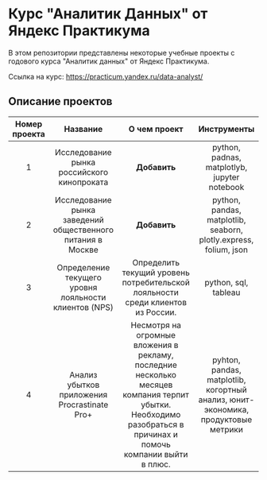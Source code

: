 # Курс "Аналитик Данных" от Яндекс Практикума 

В этом репозитории представлены некоторые учебные проекты с годового курса "Аналитик данных" от Яндекс Практикума. 

Ссылка на курс: https://practicum.yandex.ru/data-analyst/

## Описание проектов

| Номер проекта | Название | О чем проект | Инструменты |
|:-------------:|:-----------------------:|:------------:|:-----------------------:|
| 1 | Исследование рынка российского кинопроката | **Добавить** | python, padnas, matplotlyb, jupyter notebook |
| 2 | Исследование рынка заведений общественного питания в Москве | **Добавить** | python, pandas, matplotlib, seaborn, plotly.express, folium, json |
| 3 | Определение текущего уровня лояльности клиентов (NPS) | Определить текущий уровень потребительской лояльности среди клиентов из России.  | python, sql, tableau | 
| 4 | Анализ убытков приложения Procrastinate Pro+ | Несмотря на огромные вложения в рекламу, последние несколько месяцев компания терпит убытки. Необходимо разобраться в причинах и помочь компании выйти в плюс.  | pyhton, pandas, matplotlib, когортный анализ, юнит-экономика, продуктовые метрики |
